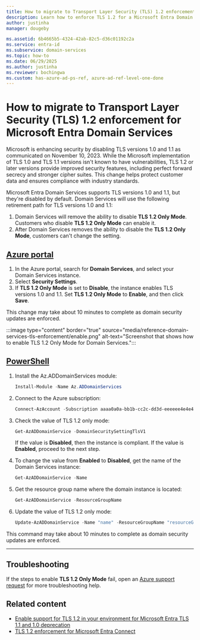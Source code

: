 ```yaml
---
title: How to migrate to Transport Layer Security (TLS) 1.2 enforcement for Microsoft Entra Domain Services | Microsoft Learn
description: Learn how to enforce TLS 1.2 for a Microsoft Entra Domain Services managed domain.
author: justinha
manager: dougeby

ms.assetid: 6b4665b5-4324-42ab-82c5-d36c01192c2a
ms.service: entra-id
ms.subservice: domain-services
ms.topic: how-to
ms.date: 06/29/2025
ms.author: justinha
ms.reviewer: bochingwa
ms.custom: has-azure-ad-ps-ref, azure-ad-ref-level-one-done
---
```

# How to migrate to Transport Layer Security (TLS) 1.2 enforcement for Microsoft Entra Domain Services

Microsoft is enhancing security by disabling TLS versions 1.0 and 1.1 as communicated on November 10, 2023. While the Microsoft implementation of TLS 1.0 and TLS 1.1 versions isn't known to have vulnerabilities, TLS 1.2 or later versions provide improved security features, including perfect forward secrecy and stronger cipher suites. This change helps protect customer data and ensures compliance with industry standards.

Microsoft Entra Domain Services supports TLS versions 1.0 and 1.1, but they're disabled by default.
Domain Services will use the following retirement path for TLS versions 1.0 and 1.1:

1. Domain Services will remove the ability to disable **TLS 1.2 Only Mode**. Customers who disable **TLS 1.2 Only Mode** can enable it. 
1. After Domain Services removes the ability to disable the **TLS 1.2 Only Mode**, customers can't change the setting.

## [**Azure portal**](#tab/portal)

1.	In the Azure portal, search for **Domain Services**, and select your Domain Services instance. 
2.	Select **Security Settings**.
3.	If **TLS 1.2 Only Mode** is set to **Disable**, the instance enables TLS versions 1.0 and 1.1. Set **TLS 1.2 Only Mode** to **Enable**, and then click **Save**.

   This change may take about 10 minutes to complete as domain security updates are enforced.

   :::image type="content" border="true" source="media/reference-domain-services-tls-enforcement/enable.png" alt-text="Screenshot that shows how to enable TLS 1.2 Only Mode for Domain Services.":::

## [**PowerShell**](#tab/powershell)

1. Install the Az.ADDomainServices module:

   ```powershell
   Install-Module -Name Az.ADDomainServices
   ```

1. Connect to the Azure subscription:

   ```powershell
   Connect-AzAccount -Subscription aaaa0a0a-bb1b-cc2c-dd3d-eeeeee4e4e4e
   ```

1. Check the value of TLS 1.2 only mode:

   ```powershell
   Get-AzADDomainService -DomainSecuritySettingTlsV1
   ```

   If the value is **Disabled**, then the instance is compliant. If the value is **Enabled**, proceed to the next step.

1. To change the value from **Enabled** to **Disabled**, get the name of the Domain Services instance:

   ```powershell 
   Get-AzADDomainService -Name
   ```

1. Get the resource group name where the domain instance is located:

   ```powershell
   Get-AzADDomainService -ResourceGroupName
   ```

1. Update the value of TLS 1.2 only mode: 

   ```powershell
   Update-AzADDomainService -Name "name" -ResourceGroupName "resourceGroupName" -DomainSecuritySettingTlsV1 Disabled
   ```

This command may take about 10 minutes to complete as domain security updates are enforced.

---

## Troubleshooting

If the steps to enable **TLS 1.2 Only Mode** fail, open an [Azure support request](/entra/fundamentals/how-to-get-support) for more troubleshooting help. 

## Related content

- [Enable support for TLS 1.2 in your environment for Microsoft Entra TLS 1.1 and 1.0 deprecation](/troubleshoot/entra/entra-id/ad-dmn-services/enable-support-tls-environment)
- [TLS 1.2 enforcement for Microsoft Entra Connect](/entra/identity/hybrid/connect/reference-connect-tls-enforcement)

